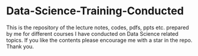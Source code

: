 # Data-Science-Training-Conducted
This is the repository of the lecture notes, codes, pdfs, ppts etc. prepared by me for different courses I have conducted on Data Science related topics. If you like the contents please encourage me with a star in the repo. Thank you.

